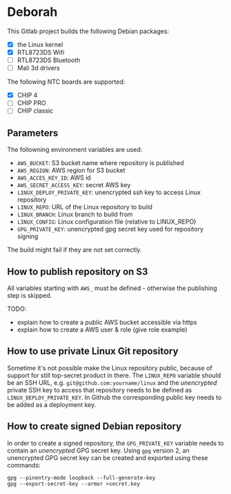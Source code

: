 # Deborah

This Gitlab project builds the following Debian packages:

 * [X] the Linux kernel
 * [X] RTL8723DS Wifi
 * [ ] RTL8723DS Bluetooth
 * [ ] Mali 3d drivers

The following NTC boards are supported:
 * [X] CHIP 4
 * [ ] CHIP PRO
 * [ ] CHIP classic

## Parameters

The followning environment variables are used:

  - `AWS_BUCKET`: S3 bucket name where repository is published
  - `AWS_REGION`: AWS region for S3 bucket
  - `AWS_ACCES_KEY_ID`: AWS id
  - `AWS_SECRET_ACCESS_KEY`: secret AWS key
  - `LINUX_DEPLOY_PRIVATE_KEY`: unencrypted ssh key to access Linux repository
  - `LINUX_REPO`: URL of the Linux repository to build
  - `LINUX_BRANCH`: Linux branch to build from
  - `LINUX_CONFIG`: Linux configuration file (relative to LINUX_REPO)
  - `GPG_PRIVATE_KEY`: unencrypted gpg secret key used for repository signing

The build might fail if they are not set correctly.

## How to publish repository on S3

All variables starting with `AWS_` must be defined - otherwise the publishing
step is skipped.

TODO:
 - explain how to create a public AWS bucket accessible via https
 - explain how to create a AWS user & role (give role example)

## How to use private Linux Git repository

Sometime it's not possible make the Linux repository public, because of support for still top-secret product in there.
The `LINUX_REPO` variable should be an SSH URL, e.g. `git@github.com:yourname/linux` and the *unencrypted* private SSH
key to access that repository needs to be defined as `LINUX_DEPLOY_PRIVATE_KEY`.
In Github the corresponding public key needs to be added as a deployment key.

## How to create signed Debian repository

In order to create a signed repository, the  `GPG_PRIVATE_KEY` variable needs to
contain an *unencrypted* GPG secret key.
Using `gpg` version 2, an unencrypted GPG secret key can be created and
exported using these commands:
```
gpg --pinentry-mode loopback --full-generate-key
gpg --export-secret-key --armor >secret.key
```

